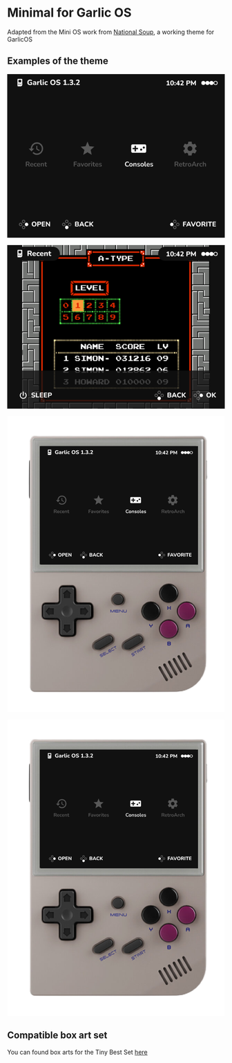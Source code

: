 # Minimal for Garlic OS

Adapted from the Mini OS work from [National Soup](https://github.com/OnionUI/Themes/commits/main/themes/mini.os%20by%20nationalsoup), a working theme for GarlicOS

## Examples of the theme

![Example of the theme](https://github.com/nithou/Minimal-garlicOS/blob/main/_img/theme-example.png)

![Example of the recents area](https://github.com/nithou/Minimal-garlicOS/blob/main/_img/recent-example.png)

![Example of the home area with device](https://github.com/nithou/Minimal-garlicOS/blob/main/_img/live-home.png)

![Example of the recents area with device](https://github.com/nithou/Minimal-garlicOS/blob/main/_img/live-home.png)

## Compatible box art set

You can found box arts for the Tiny Best Set [here](https://drive.google.com/file/d/1vChA5Y56JDsHxo3Bm4170IKsYq5uemCO/view?usp=sharing)
